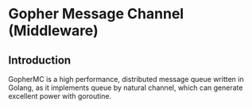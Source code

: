 # Gopher Message Channel (Middleware)

## Introduction
   GopherMC is a high performance, distributed message queue written in Golang,
as it implements queue by natural channel, which can generate excellent power with goroutine.